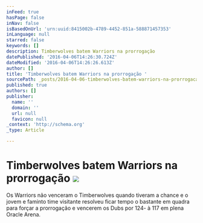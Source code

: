 ```yaml
---
inFeed: true
hasPage: false
inNav: false
isBasedOnUrl: 'urn:uuid:8415002b-4789-4452-851a-588871457353'
inLanguage: null
starred: false
keywords: []
description: Timberwolves batem Warriors na prorrogação
datePublished: '2016-04-06T14:26:30.724Z'
dateModified: '2016-04-06T14:26:26.613Z'
author: []
title: 'Timberwolves batem Warriors na prorrogação '
sourcePath: _posts/2016-04-06-timberwolves-batem-warriors-na-prorrogacao.md
published: true
authors: []
publisher:
  name: ''
  domain: ''
  url: null
  favicon: null
_context: 'http://schema.org'
_type: Article

---
```

# Timberwolves batem Warriors na prorrogação ![](https://the-grid-user-content.s3-us-west-2.amazonaws.com/0027ab7f-ab43-4f6b-8702-f63093895910.png)

Os Warriors não venceram o Timberwolves quando tiveram a chance e o jovem e faminto time visitante resolveu ficar tempo o bastante em quadra para forçar a prorrogação e vencerem os Dubs por 124- à 117 em plena Oracle Arena.